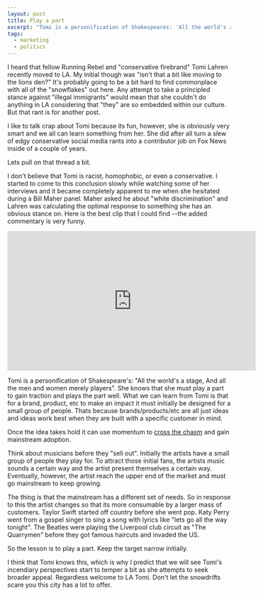 ```yaml
---
layout: post
title: Play a part
excerpt: "Tomi is a personification of Shakespeares: 'All the world's a stage, And all the men and women merely players.'"
tags:
  - marketing
  - politics
--- 
```


I heard that fellow Running Rebel and "conservative firebrand" Tomi Lahren recently moved to LA. My initial though was "isn't that a bit like moving to the lions den?" It's probably going to be a bit hard to find commonplace with all of the "snowflakes" out here. Any attempt to take a principled stance against "illegal immigrants" would mean that she couldn't do anything in LA considering that "they" are so embedded within our culture. But that rant is for another post.

I like to talk crap about Tomi because its fun, however, she is obviously very smart and we all can learn something from her. She did after all turn a slew of edgy conservative social media rants into a contributor job on Fox News inside of a couple of years.

Lets pull on that thread a bit.

I don't believe that Tomi is racist, homophobic, or even a conservative. I started to come to this conclusion slowly while watching some of her interviews and it became completely apparent to me when she hesitated during a Bill Maher panel. Maher asked he about "white discrimination" and Lahren was calculating the optimal response to something she has an obvious stance on. Here is the best clip that I could find --the added commentary is very funny.

<iframe width="560" height="315" src="https://www.youtube.com/embed/9AKSDHJRsfU?start=210" frameborder="0" allowfullscreen></iframe>

Tomi is a personification of Shakespeare's: "All the world's a stage, And all the men and women merely players". She knows that she must play a part to gain traction and plays the part well. What we can learn from Tomi is that for a brand, product, etc to make an impact it must initially be designed for a small group of people. Thats because brands/products/etc are all just ideas and ideas work best when they are built with a specific customer in mind.

Once the idea takes hold it can use momentum to [cross the chasm](https://www.amazon.com/Crossing-Chasm-Marketing-High-Tech-Mainstream/dp/0060517123) and gain mainstream adoption. 

Think about musicians before they "sell out". Initially the artists have a small group of people they play for. To attract those initial fans, the artists music sounds a certain way and the artist present themselves a certain way. Eventually, however, the artist reach the upper end of the market and must go mainstream to keep growing.

The thing is that the mainstream has a different set of needs. So in response to this the artist changes so that its more consumable by a larger mass of customers. Taylor Swift started off country before she went pop. Katy Perry went from a gospel singer to sing a song with lyrics like "lets go all the way tonight". The Beatles were playing the Liverpool club circuit as "The Quarrymen" before they got famous haircuts and invaded the US.

So the lesson is to play a part. Keep the target narrow initially.

I think that Tomi knows this, which is why I predict that we will see Tomi's incendiary perspectives start to temper a bit as she attempts to seek broader appeal. Regardless welcome to LA Tomi. Don't let the snowdrifts scare you this city has a lot to offer.